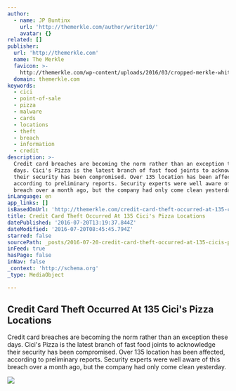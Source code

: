 ```yaml
---
author:
  - name: JP Buntinx
    url: 'http://themerkle.com/author/writer10/'
    avatar: {}
related: []
publisher:
  url: 'http://themerkle.com'
  name: The Merkle
  favicon: >-
    http://themerkle.com/wp-content/uploads/2016/03/cropped-merkle-white-1-192x192.png
  domain: themerkle.com
keywords:
  - cici
  - point-of-sale
  - pizza
  - malware
  - cards
  - locations
  - theft
  - breach
  - information
  - credit
description: >-
  Credit card breaches are becoming the norm rather than an exception these
  days. Cici's Pizza is the latest branch of fast food joints to acknowledge
  their security has been compromised. Over 135 location has been affected,
  according to preliminary reports. Security experts were well aware of this
  breach over a month ago, but the company had only come clean yesterday.
inLanguage: en
app_links: []
isBasedOnUrl: 'http://themerkle.com/credit-card-theft-occurred-at-135-cicis-pizza-locations/'
title: Credit Card Theft Occurred At 135 Cici's Pizza Locations
datePublished: '2016-07-20T13:19:37.844Z'
dateModified: '2016-07-20T08:45:45.794Z'
starred: false
sourcePath: _posts/2016-07-20-credit-card-theft-occurred-at-135-cicis-pizza-locations.md
inFeed: true
hasPage: false
inNav: false
_context: 'http://schema.org'
_type: MediaObject

---
```

<article style=""><h1>Credit Card Theft Occurred At 135 Cici's Pizza Locations</h1><p>Credit card breaches are becoming the norm rather than an exception these days. Cici's Pizza is the latest branch of fast food joints to acknowledge their security has been compromised. Over 135 location has been affected, according to preliminary reports. Security experts were well aware of this breach over a month ago, but the company had only come clean yesterday.</p><img src="http://themerkle.com/wp-content/uploads/2016/07/Cicis-Pizza.png" /></article>